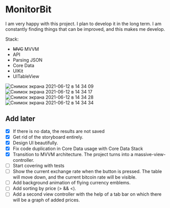 # MonitorBit

I am very happy with this project. I plan to develop it in the long term. I am constantly finding things that can be improved, and this makes me develop.

Stack:
- ~~MVC~~ MVVM
- API
- Parsing JSON
- Core Data
- UIKit
- UITableView


![Снимок экрана 2021-06-12 в 14 34 09](https://user-images.githubusercontent.com/60622982/121774519-6f1d0e80-cb8b-11eb-8daf-878f7b4384ae.png)![Снимок экрана 2021-06-12 в 14 34 17](https://user-images.githubusercontent.com/60622982/121774527-73492c00-cb8b-11eb-85d6-0228a114835a.png)
![Снимок экрана 2021-06-12 в 14 34 28](https://user-images.githubusercontent.com/60622982/121774532-7d6b2a80-cb8b-11eb-9af7-333f8ad5a3b4.png)![Снимок экрана 2021-06-12 в 14 34 34](https://user-images.githubusercontent.com/60622982/121774534-7f34ee00-cb8b-11eb-861a-c05ad5c6d5b7.png)



## Add later

- [x] If there is no data, the results are not saved
- [x] Get rid of the storyboard entirely.
- [x] Design UI beautifully.
- [x] Fix code duplication in Core Data usage with Core Data Stack
- [x] Transition to MVVM architecture. The project turns into a massive-view-controller.
- [ ] Start covering with tests
- [ ] Show the current exchange rate when the button is pressed. The table will move down, and the current bitcoin rate will be visible.
- [ ] Add background animation of flying currency emblems.
- [ ] Add sorting by price (> && <).
- [ ] Add a second view controller with the help of a tab bar on which there will be a graph of added prices.
